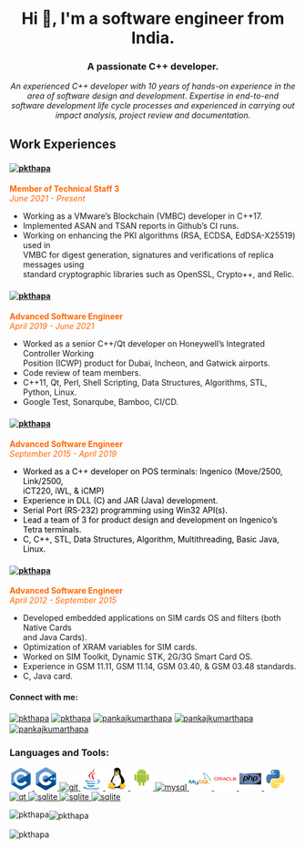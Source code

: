 <h1 align="center">Hi 👋, I'm a software engineer from India.</h1>
<h3 align="center">A passionate C++ developer.</h3>
<p style="text-align: center;"><em>An experienced C++ developer with 10 years of hands-on experience in the area of software design and development. Expertise in end-to-end software development life cycle processes and experienced in carrying out impact analysis, project review and documentation.</em></p>
<h2 align="left">Work Experiences</h2>
<h4 align="left"><a href="https://www.vmware.com/" target="blank"><img src="https://user-images.githubusercontent.com/20440403/185793707-f8791220-484e-45cc-9319-7c9f40977966.JPG" alt="pkthapa" width="120" height="25" align="center" /></a></h4>
<p align="left"><span style="color: #ff6600;"><strong>Member of Technical Staff 3</strong></span><br /><span style="color: #ff6600;"><em>June 2021 - Present</em></span></p>
<ul>
<li>Working as a VMware&rsquo;s Blockchain (VMBC) developer in C++17.</li>
<li>Implemented ASAN and TSAN reports in Github&rsquo;s CI runs.</li>
<li>Working on enhancing the PKI algorithms (RSA, ECDSA, EdDSA-X25519) used in<br />VMBC for digest generation, signatures and verifications of replica messages using<br />standard cryptographic libraries such as OpenSSL, Crypto++, and Relic.</li>
</ul>
<h4 align="left"><a href="https://www.honeywell.com/" target="blank"><img src="https://user-images.githubusercontent.com/20440403/185794175-be415b6c-02cc-4237-a84c-a6fb0a5f6281.png" alt="pkthapa" width="120" height="25" align="center" /></a></h4>
<p><span style="color: #ff6600;"><strong>Advanced Software Engineer</strong></span><br /><span style="color: #ff6600;"><em>April 2019 - June 2021</em></span></p>
<ul>
<li>Worked as a senior C++/Qt developer on Honeywell&rsquo;s Integrated Controller Working<br />Position (ICWP) product for Dubai, Incheon, and Gatwick airports.</li>
<li>Code review of team members.</li>
<li>C++11, Qt, Perl, Shell Scripting, Data Structures, Algorithms, STL, Python, Linux.</li>
<li>Google Test, Sonarqube, Bamboo, CI/CD.</li>
</ul>
<h4 align="left"><a href="https://www.innoviti.com/" target="blank"><img src="https://user-images.githubusercontent.com/20440403/185794584-a8d1fcd3-9d06-48bc-bd77-1e8d85f94ad2.png" alt="pkthapa" width="120" height="35" align="center" /></a></h4>
<p><span style="color: #ff6600;"><strong>Advanced Software Engineer</strong></span><br /><span style="color: #ff6600;"><em>September 2015 - April 2019</em></span></p>
<ul>
<li><span style="color: #000000;">Worked as a C++ developer on POS terminals: Ingenico (Move/2500, Link/2500,<br />iCT220, iWL, &amp; iCMP)</span></li>
<li><span style="color: #000000;">Experience in DLL (C) and JAR (Java) development.</span></li>
<li><span style="color: #000000;">Serial Port (RS-232) programming using Win32 API(s).</span></li>
<li><span style="color: #000000;">Lead a team of 3 for product design and development on Ingenico&rsquo;s Tetra terminals.</span></li>
<li><span style="color: #000000;">C, C++, STL, Data Structures, Algorithm, Multithreading, Basic Java, Linux.</span></li>
</ul>
<h4 align="left"><a href="https://www.thalesgroup.com/en/markets/digital-identity-and-security" target="blank"><img src="https://user-images.githubusercontent.com/20440403/185794783-1f0e5f14-d4e4-48e3-9b6a-39e2c5cf6a67.png" alt="pkthapa" width="120" height="35" align="center" /></a></h4>
<p><span style="color: #ff6600;"><strong>Advanced Software Engineer</strong></span><br /><span style="color: #ff6600;"><em>April 2012 - September 2015</em></span></p>
<ul>
<li>Developed embedded applications on SIM cards OS and filters (both Native Cards<br />and Java Cards).</li>
<li>Optimization of XRAM variables for SIM cards.</li>
<li>Worked on SIM Toolkit, Dynamic STK, 2G/3G Smart Card OS.</li>
<li>Experience in GSM 11.11, GSM 11.14, GSM 03.40, &amp; GSM 03.48 standards.</li>
<li>C, Java card.</li>
</ul>
<h4 align="left">Connect with me:</h4>
<p align="left">
  <a href="https://linkedin.com/in/pkthapa" target="blank"><img src="https://raw.githubusercontent.com/rahuldkjain/github-profile-readme-generator/master/src/images/icons/Social/linked-in-alt.svg" alt="pkthapa" width="40" height="30" align="center" /></a>
  <a href="https://stackoverflow.com/users/pkthapa" target="blank"><img src="https://raw.githubusercontent.com/rahuldkjain/github-profile-readme-generator/master/src/images/icons/Social/stack-overflow.svg" alt="pkthapa" width="40" height="30" align="center" /></a>
  <a href="https://fb.com/pankajkumarthapa" target="blank"><img src="https://raw.githubusercontent.com/rahuldkjain/github-profile-readme-generator/master/src/images/icons/Social/facebook.svg" alt="pankajkumarthapa" width="40" height="30" align="center" /></a>
  <a href="https://www.hackerrank.com/pkthapa" target="blank"><img src="https://user-images.githubusercontent.com/20440403/185796258-08211f40-bdfd-4f08-963b-6d6eb2f59285.png" alt="pankajkumarthapa" width="40" height="40" align="center" /></a>
  <a href="https://www.leetcode.com/pkthapa" target="blank"><img src="https://user-images.githubusercontent.com/20440403/185796296-a6dca4d5-686e-41ae-9b00-3df65c12aaa7.png" alt="pankajkumarthapa" width="40" height="35" align="center" /></a>
  
</p>
<h3 align="left">Languages and Tools:</h3>
<p align="left"><a href="https://www.cprogramming.com/" target="_blank" rel="noreferrer"> <img src="https://raw.githubusercontent.com/devicons/devicon/master/icons/c/c-original.svg" alt="c" width="40" height="40" /> </a> <a href="https://isocpp.org/" target="_blank" rel="noreferrer"> <img src="https://raw.githubusercontent.com/devicons/devicon/master/icons/cplusplus/cplusplus-original.svg" alt="cplusplus" width="40" height="40" /> </a> <a href="https://git-scm.com/" target="_blank" rel="noreferrer"> <img src="https://www.vectorlogo.zone/logos/git-scm/git-scm-icon.svg" alt="git" width="40" height="40" /> </a> <a href="https://www.java.com" target="_blank" rel="noreferrer"> <img src="https://raw.githubusercontent.com/devicons/devicon/master/icons/java/java-original.svg" alt="java" width="40" height="40" /> </a> <a href="https://www.linux.org/" target="_blank" rel="noreferrer"> <img src="https://raw.githubusercontent.com/devicons/devicon/master/icons/linux/linux-original.svg" alt="linux" width="40" height="40" /> </a> <a href="https://developer.android.com" target="_blank" rel="noreferrer"> <img src="https://raw.githubusercontent.com/devicons/devicon/master/icons/android/android-original-wordmark.svg" alt="android" width="40" height="40" /> </a> <a href="https://www.docker.com/" target="_blank" rel="noreferrer"> <img src="https://user-images.githubusercontent.com/20440403/185795408-9e62b499-9091-4575-91ea-05bd7b68e6ba.png" alt="mysql" width="40" height="35" /> </a> <a href="https://www.mysql.com/" target="_blank" rel="noreferrer"> <img src="https://raw.githubusercontent.com/devicons/devicon/master/icons/mysql/mysql-original-wordmark.svg" alt="mysql" width="40" height="40" /> </a> <a href="https://www.oracle.com/" target="_blank" rel="noreferrer"> <img src="https://raw.githubusercontent.com/devicons/devicon/master/icons/oracle/oracle-original.svg" alt="oracle" width="40" height="40" /> </a> <a href="https://www.php.net" target="_blank" rel="noreferrer"> <img src="https://raw.githubusercontent.com/devicons/devicon/master/icons/php/php-original.svg" alt="php" width="40" height="40" /> </a> <a href="https://www.python.org" target="_blank" rel="noreferrer"> <img src="https://raw.githubusercontent.com/devicons/devicon/master/icons/python/python-original.svg" alt="python" width="40" height="40" /> </a> <a href="https://www.qt.io/" target="_blank" rel="noreferrer"> <img src="https://upload.wikimedia.org/wikipedia/commons/0/0b/Qt_logo_2016.svg" alt="qt" width="40" height="40" /> </a> <a href="https://www.sqlite.org/" target="_blank" rel="noreferrer"> <img src="https://www.vectorlogo.zone/logos/sqlite/sqlite-icon.svg" alt="sqlite" width="40" height="40" /> </a> <a href="https://www.openssl.org/" target="_blank" rel="noreferrer"> <img src="https://user-images.githubusercontent.com/20440403/185795548-488a2d6c-2854-4df6-857b-6f45b86e495b.png" alt="sqlite" width="100" height="40" /> </a> <a href="https://www.jenkins.io/" target="_blank" rel="noreferrer"> <img src="https://user-images.githubusercontent.com/20440403/185796065-4bd3323d-801d-448e-b604-9f67d1deb823.png" alt="sqlite" width="40" height="40" /> </a></p>
<p><img src="https://github-readme-stats.vercel.app/api/top-langs?username=pkthapa&amp;show_icons=true&amp;locale=en&amp;layout=compact" alt="pkthapa" align="left" /></p>
<p><img src="https://github-readme-stats.vercel.app/api?username=pkthapa&amp;show_icons=true&amp;locale=en" alt="pkthapa" align="center" /></p>
<p><img src="https://github-readme-streak-stats.herokuapp.com/?user=pkthapa&amp;" alt="pkthapa" align="center" /></p>
